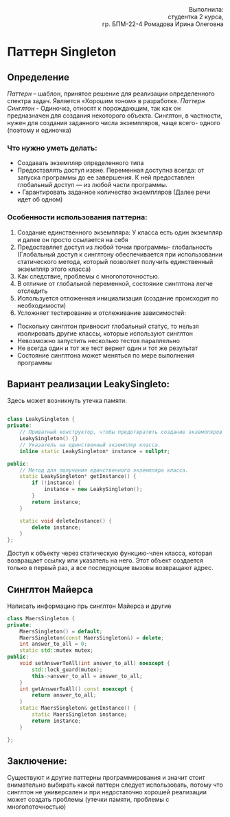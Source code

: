 <div style="text-align: right">Выполнила:</div>
<div style="text-align: right">студентка 2 курса,</div>
<div style="text-align: right">гр. БПМ-22-4 Ромадова Ирина Олеговна</div>

# Паттерн Singleton 

## __Определение__


*Паттерн* – шаблон, принятое решение для реализации определенного спектра задач. Является «Хорошим тоном» в разработке.
*Паттерн Синглтон* - Одиночка, относят к порождающим, так как он предназначен для создания некоторого объекта. Синглтон, в частности, нужен для создания заданного числа экземпляров, чаще всего- одного (поэтому и одиночка)

### Что нужно уметь делать:
-	Создавать экземпляр определенного типа
-	Предоставлять доступ извне. Переменная доступна всегда: от запуска программы до ее завершения. К ней предоставлен глобальный доступ — из любой части программы.
-	•	Гарантировать заданное количество экземпляров (Далее речи идет об одном)
### Особенности использования паттерна:
1.	Создание единственного экземпляра: У класса есть один экземпляр и далее он просто ссылается на себя
2.	Предоставляет доступ из любой точки программы- глобальность (Глобальный доступ к синглтону обеспечивается при использовании статического метода, который позволяет получить единственный экземпляр этого класса)
3.	Как следствие, проблемы с многопоточностью.
4.	В отличие от глобальной переменной, состояние синглтона легче отследить
5.	Используется отложенная инициализация (создание происходит по необходимости)
6.	Усложняет тестирование и отслеживание зависимостей:
  - Поскольку синглтон привносит глобальный статус, то нельзя изолировать другие классы, которые используют синглтон
  - Невозможно запустить несколько тестов параллельно
  -	Не всегда один и тот же тест вернет один и тот же результат
  -	Состояние синглтона может меняться по мере выполнения программы
## Вариант реализации LeakySingleto:

Здесь может возникнуть утечка памяти.
```C++

class LeakySingleton {
private:
    // Приватный конструктор, чтобы предотвратить создание экземпляров извне.
    LeakySingleton() {}
    // Указатель на единственный экземпляр класса.
    inline static LeakySingleton* instance = nullptr;

public:
    // Метод для получения единственного экземпляра класса.
    static LeakySingleton* getInstance() {
        if (!instance) {
            instance = new LeakySingleton();
        }
        return instance;
    }

    static void deleteInstance() {
        delete instance;
    }
};
```

 
Доступ к объекту через статическую функцию-член класса, которая возвращает ссылку или указатель на него. Этот объект создается только в первый раз, а все последующие вызовы возвращают адрес.

## Синглтон Майерса 

Написать  информацию прь синглтон Майерса и другие

```C++
class MaersSingleton {
private:
    MaersSingleton() = default;
    MaersSingleton(const MaersSingleton&) = delete;
    int answer_to_all = 0;
    static std::mutex mutex;
public:
    void setAnswerToAll(int answer_to_all) noexcept {
        std::lock_guard(mutex);
        this->answer_to_all = answer_to_all;
    }
    int getAnswerToAll() const noexcept {
        return answer_to_all;
    }
    static MaersSingleton& getInstance() {
        static MaersSingleton instance;
        return instance;
    }

};
```
## Заключение:

Существуют и другие паттерны программирования и значит стоит внимательно выбирать какой паттерн следует использовать, потому что синглтон не универсален и при недостаточно хорошей реализации может создать проблемы (утечки памяти, проблемы с многопоточностью)
